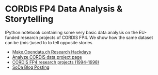 CORDIS FP4 Data Analysis & Storytelling
=======================================

IPython notebook containing some very basic data analysis on the EU-funded research projects of CORDIS FP4. We show how the same dataset can be (mis-)used to to tell opposite stories.

  * [Make.Opendata.ch Research Hackdays](http://make.opendata.ch/wiki/event:2015-06)
  * [Analyze CORDIS data project page](http://make.opendata.ch/wiki/project:analyzecordis)
  * [CORDIS FP4 research projects (1994-1998)](https://open-data.europa.eu/en/data/dataset/cordisfp4projects)
  * [SoDa Blog Posting](http://blog.soda.camp/004/)
